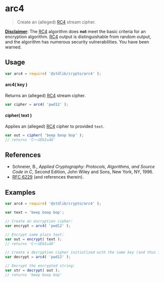 arc4
===

> Create an (alleged) [RC4][rc4] stream cipher.


<!-- <intro> -->

[__Disclaimer__][rfc6229]: The [RC4][rc4] algorithm does __not__ meet the basic criteria for an encryption algorithm. [RC4][rc4] output is distinguishable from random output, and the algorithm has numerous security vulnerabilities. You have been warned.

<!-- </intro> -->


<!-- <usage> -->

## Usage

``` javascript
var arc4 = require( '@stdlib/crypto/arc4' );
```

#### arc4( key )

Returns an (alleged) [RC4][rc4] stream cipher.

``` javascript
var cipher = arc4( 'pwd12' );
```

#### cipher( text )

Applies an (alleged) [RC4][rc4] cipher to provided `text`.

``` javascript
var out = cipher( 'beep boop bop' );
// returns 'C¬~ûËbIuåÓ'
```

<!-- </usage> -->


<!-- <references> -->

## References

* Schneier, B., *Applied Cryptography: Protocols, Algorithms, and Source Code in C*, Second Edition, John Wiley and Sons, New York, NY, 1996.
* [RFC 6229][rfc6229] (and references therein).

<!-- </references> -->


<!-- <examples> -->

## Examples

``` javascript
var arc4 = require( '@stdlib/crypto/arc4' );

var text = 'beep boop bop';

// Create an encryption cipher:
var encrypt = arc4( 'pwd12' );

// Encrypt some plain text:
var out = encrypt( text );
// returns 'C¬~ûËbIuåÓ'

// Create a decryption cipher initialized with the same key (and thus initial state):
var decrypt = arc4( 'pwd12' );

// Decrypt the encrypted string:
var str = decrypt( out );
// returns 'beep boop bop'
```

<!-- </examples> -->


<!-- <links> -->

[rc4]: https://en.wikipedia.org/wiki/RC4
[rfc6229]: https://tools.ietf.org/html/rfc6229

<!-- </links> -->
